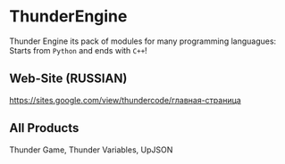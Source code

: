 # ThunderEngine
Thunder Engine its pack of modules for many programming languagues: Starts from `Python` and ends with `C++`!

## Web-Site (RUSSIAN)
https://sites.google.com/view/thundercode/главная-страница

## All Products
Thunder Game, Thunder Variables, UpJSON
